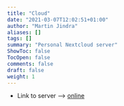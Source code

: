 ```yaml
---
title: "Cloud"
date: "2021-03-07T12:02:51+01:00"
author: "Martin Jindra"
aliases: []
tags: []
summary: "Personal Nextcloud server"
ShowToc: false
TocOpen: false
comments: false
draft: false
weight: 1
---
```


+ Link to server --> [online](https://lxcloud.mjindra.eu)
